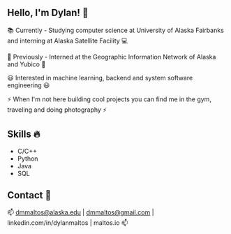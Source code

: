 ## Hello, I'm Dylan! 👋
📚 Currently - Studying computer science at University of Alaska Fairbanks and interning at Alaska Satellite Facility 💻

📌 Previously - Interned at the Geographic Information Network of Alaska and Yubico 📌

😃 Interested in machine learning, backend and system software engineering 😃 

⚡ When I'm not here building cool projects you can find me in the gym, traveling and doing photography ⚡

## Skills 🔥
- C/C++
- Python
- Java
- SQL
  
## Contact 📧
📫 dmmaltos@alaska.edu | dmmaltos@gmail.com | linkedin.com/in/dylanmaltos | maltos.io 📫

